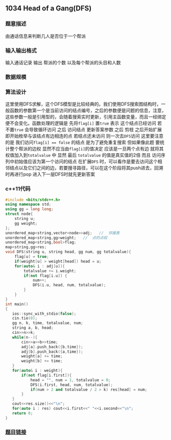 ##  1034 Head of a Gang(DFS)
### 题意描述  
由通话信息来判断几人是否位于一个帮派
### 输入输出格式  
输入通话记录 输出 帮派的个数 以及每个帮派的头目和人数
### 数据规模  
### 算法设计  
这里使用DFS求解，这个DFS模型是比较经典的。我们使用DFS搜索图结构时，一般函数的参数第一个是当前访问的结点编号，之后的参数便是问题的信息，注意，这些参数一般是引用型的，会随着搜索实时更新，引用主函数变量，而且一经绑定便不会变化。函数处理的逻辑是 先将`flag[i]` 置`true` 表示 这个结点已经访问 若不置`true` 会导致循环访问 之后 访问结点 更新答案参数 之后 剪枝 之后开始扩展 即开始枚举与该结点有边相连的点 若结点还未访问 则一次去`DFS`访问 这里要注意的是 我们访问`flag[i] == false` 的结点 是为了避免重复搜索 但如果像此题 要统计整个帮派的边权 显然不应当由`flag[i]`的值决定 应该是一旦两个点有边 就将其权值加入到`totalvalue` 中 显然 最后 `totalvalue` 的值是真实值的2倍 而且 访问序列中初始值应该为第一个访问的结点 在扩展`DFS` 时，可以看作是要去访问这个相邻结点以及它们之间的边，若要搜寻路径，可以在这个阶段将其push进去，回溯时再进行pop 进入下一层DFS时就先更新答案 
### c++11代码  
```cpp
#include <bits/stdc++.h>
using namespace std;
using gg = long long;
struct node{
    string u;
    gg weight;
};
unordered_map<string,vector<node>>adj;   //  邻接表
unordered_map<string,gg>weight;   //  点的点权
unordered_map<string,bool>flag;
map<string,gg>res;
void DFS(string u, string head, gg num, gg totalvalue){
    flag[u] = true;
    if(weight[u] > weight[head]) head = u;
    for(auto& i : adj[u]){
        totalvalue += i.weight;
        if(not flag[i.u]) {
            num++;
            DFS(i.u, head, num, totalvalue);
        }
    }
}
int main()
{
   ios::sync_with_stdio(false);
   cin.tie(0);
   gg n, k, time, totalvalue, num;
   string a, b, head;
   cin>>n>>k;
   while(n--){
       cin>>a>>b>>time;
       adj[a].push_back({b,time});
       adj[b].push_back({a,time});
       weight[a] += time;
       weight[b] += time;
   }
   for(auto& i : weight){
       if(not flag[i.first]){
           head = "", num = 1, totalvalue = 0;
           DFS(i.first, head, num, totalvalue);
           if(num > 2 and totalvalue / 2 > k) res[head] = num;
       }
   }
   cout<<res.size()<<"\n";
   for(auto i : res) cout<<i.first<<" "<<i.second<<"\n";
   return 0;
}
```
### [题目链接](https://pintia.cn/problem-sets/994805342720868352/problems/994805456881434624)  